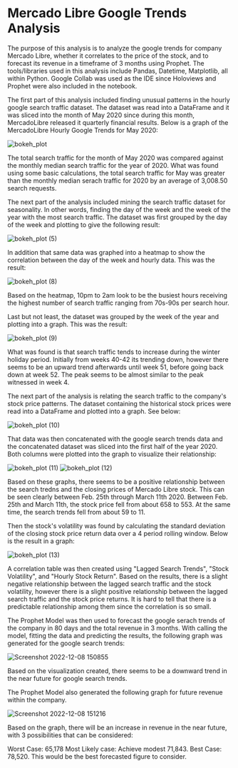 # Mercado Libre Google Trends Analysis

The purpose of this analysis is to analyze the google trends for company Mercado Libre, whether it correlates to the price of the stock, and to forecast its revenue in a timeframe of 3 months using Prophet. The tools/libraries used in this analysis include Pandas, Datetime, Matplotlib, all within Python. Google Collab was used as the IDE since Holoviews and Prophet were also included in the notebook. 

The first part of this analysis included finding unusual patterns in the hourly google search traffic dataset. The dataset was read into a DataFrame and it was sliced into the month of May 2020 since during this month, MercadoLibre released it quarterly financial results. Below is a graph of the MercadoLibre Hourly Google Trends for May 2020:

![bokeh_plot](https://user-images.githubusercontent.com/104874384/206546937-62878e96-1cc1-49f5-973a-bbc48a85a81a.png)

The total search traffic for the month of May 2020 was compared against the monthly median search traffic for the year of 2020. What was found using some basic calculations, the total search traffic for May was greater than the monthly median serach traffic for 2020 by an average of 3,008.50 search requests.

The next part of the analysis included mining the search traffic dataset for seasonality. In other words, finding the day of the week and the week of the year with the most search traffic. The dataset was first grouped by the day of the week and plotting to give the following result:

![bokeh_plot (5)](https://user-images.githubusercontent.com/104874384/206549758-98ce2add-035d-4b43-9cf7-a4c54eacf90e.png)

In addition that same data was graphed into a heatmap to show the correlation between the day of the week and hourly data. This was the result:

![bokeh_plot (8)](https://user-images.githubusercontent.com/104874384/206550136-a8239009-2fcd-406e-a815-345ed17cd710.png)

Based on the heatmap, 10pm to 2am look to be the busiest hours receiving the highest number of search traffic ranging from 70s-90s per search hour.

Last but not least, the dataset was grouped by the week of the year and plotting into a graph. This was the result:

![bokeh_plot (9)](https://user-images.githubusercontent.com/104874384/206550405-cb59a004-afaa-4cb4-a254-5b8a700a676b.png)

What was found is that search traffic tends to increase during the winter holiday period. Initially from weeks 40-42 its trending down, however there seems to be an upward trend afterwards until week 51, before going back down at week 52. The peak seems to be almost similar to the peak witnessed in week 4.

The next part of the analysis is relating the search traffic to the company's stock price patterns. The dataset containing the historical stock prices were read into a DataFrame and plotted into a graph. See below:

![bokeh_plot (10)](https://user-images.githubusercontent.com/104874384/206554944-5f9c120d-f0ba-4e5b-884f-33277e11956f.png)

That data was then concatenated with the google search trends data and the concatenated dataset was sliced into the first half of the year 2020. Both columns were plotted into the graph to visualize their relationship:

![bokeh_plot (11)](https://user-images.githubusercontent.com/104874384/206555708-419c052a-2fa2-4a49-9ec6-6020acddfaee.png)
![bokeh_plot (12)](https://user-images.githubusercontent.com/104874384/206555712-40aa4923-0eca-4fbd-aad6-becb8a34797b.png)

Based on these graphs, there seems to be a positive relationship between the search tredns and the closing prices of Mercado Libre stock. This can be seen clearly between Feb. 25th through March 11th 2020. Between Feb. 25th and March 11th, the stock price fell from about 658 to 553. At the same time, the search trends fell from about 59 to 11.

Then the stock's volatility was found by calculating the standard deviation of the closing stock price return data over a 4 period rolling window. Below is the result in a graph:

![bokeh_plot (13)](https://user-images.githubusercontent.com/104874384/206556371-86b1a1b8-0612-4a2c-931a-b783e6a29b58.png)

A correlation table was then created using "Lagged Search Trends", "Stock Volatility", and "Hourly Stock Return". Based on the results, there is a slight negative relationship between the lagged search traffic and the stock volatility, however there is a slight positive relationship between the lagged search traffic and the stock price returns. It is hard to tell that there is a predictable relationship among them since the correlation is so small.

The Prophet Model was then used to forecast the google serach trends of the company in 80 days and the total revenue in 3 months. With calling the model, fitting the data and predicting the results, the following graph was generated for the google search trends:

![Screenshot 2022-12-08 150855](https://user-images.githubusercontent.com/104874384/206557536-755687d3-cfd8-4c3b-9af2-dd9e57b74b7e.png)

Based on the visualization created, there seems to be a downward trend in the near future for google search trends.

The Prophet Model also generated the following graph for future revenue within the company. 

![Screenshot 2022-12-08 151216](https://user-images.githubusercontent.com/104874384/206558128-b4dcc6ad-2391-482c-9b55-c5c40adf2896.png)

Based on the graph, there will be an increase in revenue in the near future, with 3 possibilities that can be considered:

Worst Case: 65,178
Most Likely case: Achieve modest 71,843.
Best Case: 78,520. This would be the best forecasted figure to consider.
